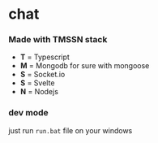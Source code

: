 # chat

### Made with TMSSN stack
- **T** = Typescript
- **M** = Mongodb for sure with mongoose
- **S** = Socket.io
- **S** = Svelte
- **N** = Nodejs

### dev mode
 just run `run.bat` file on your windows
